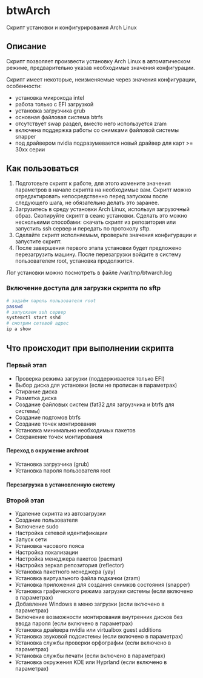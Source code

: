 # btwArch

Скрипт установки и конфигурирования Arch Linux

## Описание
Скрипт позволяет произвести установку Arch Linux в автоматическом режиме, предварительно указав необходимые значения конфигурации.

Скрипт имеет некоторые, неизменяемые через значения конфигурации, особенности:
- установка микрокода intel
- работа только с EFI загрузкой
- установка загрузчика grub
- основная файловая система btrfs
- отсутствует swap раздел, вместо него используется zram
- включена поддержка работы со снимками файловой системы snapper
- под драйвером nvidia подразумевается новый драйвер для карт >= 30xx серии

## Как пользоваться
1. Подготовьте скрипт к работе, для этого измените значения параметров в начале скрипта на необходимые вам. Скрипт можно отредактировать непосредственно перед запуском после следующего шага, не обязательно делать это заранее.
2. Загрузитесь в среду установки Arch Linux, используя загрузочный образ. Скопируйте скрипт в сеанс установки. Сделать это можно несколькими способами: скачать скрипт из репозитория или запустить ssh сервер и передать по протоколу sftp.
3. Сделайте скрипт исполняемым, проверьте значения конфигурации и запустите скрипт.
4. После завершения первого этапа установки будет предложено перезагрузить машину. После перезагрузки войдите в систему пользователем root, установка продолжится.

Лог установки можно посмотреть в файле /var/tmp/btwarch.log

### Включение доступа для загрузки скрипта по sftp

```bash
# задаём пароль пользователя root
passwd
# запускаем ssh сервер
systemctl start sshd
# смотрим сетевой адрес
ip a show
```

## Что происходит при выполнении скрипта

### Первый этап
- Проверка режима загрузки (поддерживается только EFI)
- Выбор диска для установки (если не прописан в параметрах)
- Стирание диска
- Разметка диска
- Создание файловых систем (fat32 для загрузчика и btrfs для системы)
- Создание подтомов btrfs
- Создание точек монтирования
- Установка минимально необходимых пакетов
- Сохранение точек монтирования

#### Переход в окружение archroot
- Установка загрузчика (grub)
- Установка пароля пользователя root

#### Перезагрузка в установленную систему

### Второй этап
- Удаление скрипта из автозагрузки
- Создание пользователя
- Включение sudo
- Настройка сетевой идентификации
- Запуск сети
- Установка часового пояса
- Настройка локализации
- Настройка менеджера пакетов (pacman)
- Настройка зеркал репозитория (reflector)
- Установка пакетного менеджера (yay)
- Установка виртуального файла подкачки (zram)
- Установка приложения для создания снимков состояния (snapper)
- Установка графического режима загрузки системы (если включено в параметрах)
- Добавление Windows в меню загрузки (если включено в параметрах)
- Включение возможности монтирования внутренних дисков без ввода пароля (если включено в параметрах)
- Установка драйвера nvidia или virtualbox guest additions
- Установка звуковой подсистемы (если включено в параметрах)
- Установка службы проверки орфографии (если включено в параметрах)
- Установка службы печати (если включено в параметрах)
- Установка окружения KDE или Hyprland (если включено в параметрах)